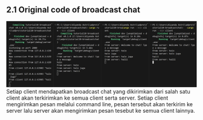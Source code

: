 ## 2.1 Original code of broadcast chat
![alt text](<Screenshot 2024-05-08 093952.png>)
Setiap client mendapatkan broadcast chat yang dikirimkan dari salah satu client akan terkirimkan ke semua client serta server. Setiap client mengirimkan pesan melalui command line, pesan tersebut akan terkirim ke server lalu server akan mengirimkan pesan tesebut ke semua client lainnya.